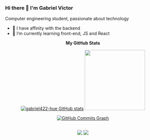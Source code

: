 ### Hi there 👋 I'm Gabriel Victor
Computer engineering student, passionate about technology 

- 🔭 I have affinity with the backend
- 🌱 I’m currently learning front-end, JS and React

<div align="center">
 
<b>My GitHub Stats</b>

<a href="http://www.github.com/gabriel422-hue">
<img src="https://github-readme-stats.vercel.app/api?username=gabriel422-hue&show_icons=true&hide=&count_private=true&title_color=0891b2&text_color=ffffff&icon_color=ef4444&bg_color=1c1917&hide_border=true&show_icons=true" alt="gabriel422-hue GitHub stats" /></a>

<img height="195em" src="https://github-readme-stats.vercel.app/api/top-langs/?username=gabriel422-hue&layout=compact&langs_count=7&title_color=0891b2&text_color=ffffff&icon_color=ef4444&bg_color=1c1917&hide_border=true&show_icons=true"/>


<a href="http://www.github.com/gabriel422-hue"><img src="https://activity-graph.herokuapp.com/graph?username=gabriel422-hue&bg_color=1c1917&color=ffffff&line=ef4444&point=ffffff&area_color=1c1917&area=true&hide_border=true&custom_title=GitHub%20Commits%20Graph" alt="GitHub Commits Graph" /></a>


##
  
<div>
  
  <a href = "mailto:gabrielvssouza@outlook.com"><img src="https://img.shields.io/badge/-Outlook-%23333?style=for-the-badge&logo=gmail&logoColor=white" target="_blank"></a>
  <a href="https://www.linkedin.com/in/gabriel-victor-souza" target="_blank"><img src="https://img.shields.io/badge/-LinkedIn-%230077B5?style=for-the-badge&logo=linkedin&logoColor=white" target="_blank"></a>  
</div>

